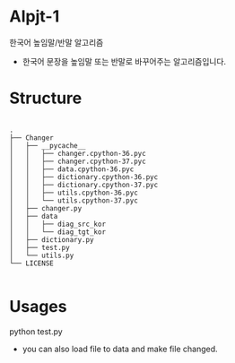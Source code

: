 # AIpjt-1
한국어 높임말/반말 알고리즘

- 한국어 문장을 높임말 또는 반말로 바꾸어주는 알고리즘입니다. 

# Structure
<pre><code>
.
├── Changer
│   ├── __pycache__
│   │   ├── changer.cpython-36.pyc
│   │   ├── changer.cpython-37.pyc
│   │   ├── data.cpython-36.pyc
│   │   ├── dictionary.cpython-36.pyc
│   │   ├── dictionary.cpython-37.pyc
│   │   ├── utils.cpython-36.pyc
│   │   └── utils.cpython-37.pyc
│   ├── changer.py
│   ├── data
│   │   ├── diag_src_kor
│   │   └── diag_tgt_kor
│   ├── dictionary.py
│   ├── test.py
│   └── utils.py
└── LICENSE

</code></pre>

# Usages
python test.py

- you can also load file to data and make file changed.
